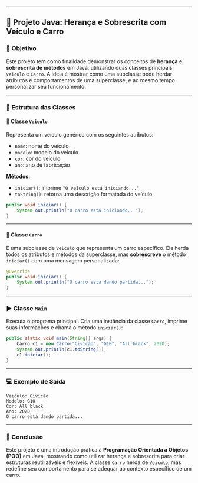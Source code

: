 
---

## 🚗 Projeto Java: Herança e Sobrescrita com Veículo e Carro

### 📌 Objetivo

Este projeto tem como finalidade demonstrar os conceitos de **herança** e **sobrescrita de métodos** em Java, utilizando duas classes principais: `Veiculo` e `Carro`. A ideia é mostrar como uma subclasse pode herdar atributos e comportamentos de uma superclasse, e ao mesmo tempo personalizar seu funcionamento.

---

### 🧩 Estrutura das Classes

#### 🔹 Classe `Veiculo`

Representa um veículo genérico com os seguintes atributos:

- `nome`: nome do veículo
- `modelo`: modelo do veículo
- `cor`: cor do veículo
- `ano`: ano de fabricação

**Métodos:**

- `iniciar()`: imprime `"O veículo está iniciando..."` 
- `toString()`: retorna uma descrição formatada do veículo

```java
public void iniciar() {
    System.out.println("O carro está iniciando...");
}
```

---

#### 🔹 Classe `Carro`

É uma subclasse de `Veiculo` que representa um carro específico. Ela herda todos os atributos e métodos da superclasse, mas **sobrescreve** o método `iniciar()` com uma mensagem personalizada:

```java
@Override
public void iniciar() {
    System.out.println("O carro está dando partida...");
}
```

---

### ▶️ Classe `Main`

Executa o programa principal. Cria uma instância da classe `Carro`, imprime suas informações e chama o método `iniciar()`:

```java
public static void main(String[] args) {
    Carro c1 = new Carro("Civicão", "G10", "All black", 2020);
    System.out.println(c1.toString());
    c1.iniciar();
}
```

---

### 💻 Exemplo de Saída

```text
Veiculo: Civicão
Modelo: G10
Cor: All black
Ano: 2020
O carro está dando partida...
```

---


### 📌 Conclusão

Este projeto é uma introdução prática à **Programação Orientada a Objetos (POO)** em Java, mostrando como utilizar herança e sobrescrita para criar estruturas reutilizáveis e flexíveis. A classe `Carro` herda de `Veiculo`, mas redefine seu comportamento para se adequar ao contexto específico de um carro.

